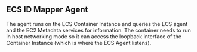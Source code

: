 ## ECS ID Mapper Agent

The agent runs on the ECS Container Instance and queries the ECS agent and the EC2 Metadata services for information. 
The container needs to run in host networking mode so it can access the loopback interface of the Container Instance 
(which is where the ECS Agent listens).